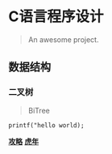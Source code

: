 # C语言程序设计

> An awesome project.

## 数据结构
### 二叉树
> BiTree
```
printf("hello world);
```

[**攻略**](https://zhuanlan.zhihu.com/p/56943330)
[**虎年**](README.md)
